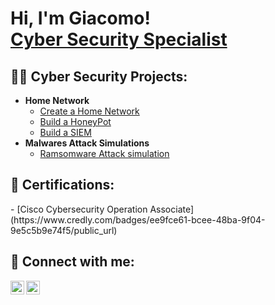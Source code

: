 <h1>Hi, I'm Giacomo! <br/><a href="https://gif-97.github.io/GiF97Repo.github.io/">Cyber Security Specialist</a>
<h2>👨‍💻 Cyber Security Projects:</h2>

- <b>Home Network</b>
  - [Create a Home Network](https://github.com/gif-97/HomeNetwork-Pratice)
  - [Build a HoneyPot](https://github.com/gif-97/HoneyPot-Pratice)
  - [Build a SIEM](https://github.com/gif-97/SIEM-Pratice)
- <b>Malwares Attack Simulations</b>
  - [Ramsomware Attack simulation](https://github.com/gif-97/RamsomwareAttack-Pratice) 


<h2>📄 Certifications:</h2>
- [Cisco Cybersecurity Operation Associate](https://www.credly.com/badges/ee9fce61-bcee-48ba-9f04-9e5c5b9e74f5/public_url)


<h2> 🤳 Connect with me:</h2>

[<img align="left" alt="GiF | GMail" width="22px" src="https://cdn.jsdelivr.net/npm/simple-icons@v3/icons/gmail.svg" />][gmail]
[<img align="left" alt="GiF | LinkedIn" width="22px" src="https://cdn.jsdelivr.net/npm/simple-icons@v3/icons/linkedin.svg" />][linkedin]


[gmail]: mailto:giacomofestante@gmail.com
[linkedin]: https://linkedin.com/in/giacomofestante/

<!--
**gif-97/gif-97** is a ✨ _special_ ✨ repository because its `README.md` (this file) appears on your GitHub profile.

Here are some ideas to get you started:

- 🔭 I’m currently working on ...
- 🌱 I’m currently learning ...
- 👯 I’m looking to collaborate on ...
- 🤔 I’m looking for help with ...
- 💬 Ask me about ...
- 📫 How to reach me: ...
- 😄 Pronouns: ...
- ⚡ Fun fact: ...
-->
